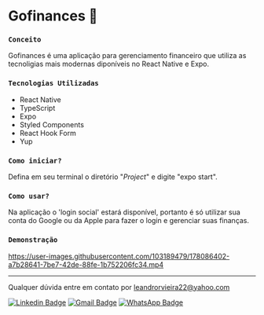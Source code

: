 # Gofinances :vibration_mode:

### `Conceito`

Gofinances é uma aplicação para gerenciamento financeiro que utiliza as tecnoligias mais modernas diponíveis no React Native e Expo.


### `Tecnologias Utilizadas`

- React Native
- TypeScript
- Expo
- Styled Components
- React Hook Form
- Yup

### `Como iniciar?`

Defina em seu terminal o diretório "*Project*" e digite "expo start".

### `Como usar?`

Na aplicação o 'login social' estará disponível, portanto é só utilizar sua conta do Google ou da Apple para fazer o login e gerenciar suas finanças.

### `Demonstração`





https://user-images.githubusercontent.com/103189479/178086402-a7b28641-7be7-42de-88fe-1b752206fc34.mp4





------------------------------------------------------------------

Qualquer dúvida entre em contato por <a href="mailto:rodrigoleitesouzadev@gmail.com?">leandrorvieira22@yahoo.com</a>

[![Linkedin Badge](https://img.shields.io/badge/-LinkedIn-blue?style=flat-square&logo=Linkedin&logoColor=white&link=https://www.linkedin.com/in/leandro-rezende-vieira-23a212242/)](https://www.linkedin.com/in/leandro-rezende-vieira-23a212242/)
[![Gmail Badge](https://img.shields.io/badge/-Gmail-c14438?style=flat-square&logo=Gmail&logoColor=white&link=mailto:leandrorvieira22@yahoo.com)](mailto:leandrorvieira22@yahoo.com)
[![WhatsApp Badge](https://img.shields.io/badge/WhatsApp-0DA204?style=flat-square&logo=whatsapp&logoColor=white)](https://wa.me/5521995925956)
